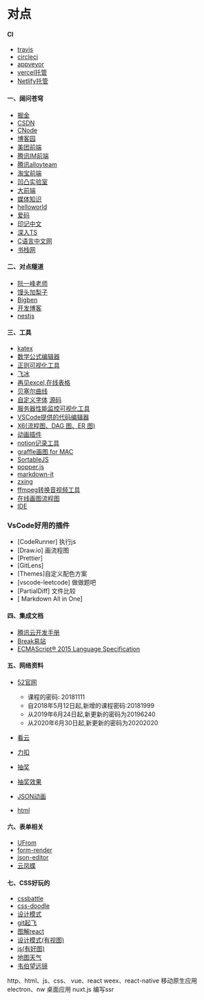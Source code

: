 # 对点

#### CI
+ [travis](https://travis-ci.org/)
+ [circleci](https://circleci.com/)
+ [appveyor](https://ci.appveyor.com/login)
+ [vercel托管](https://vercel.com/)
+ [Netlify托管](https://www.netlify.com/)

#### 一、阔问苍穹
+ [掘金](https://juejin.im/)
+ [CSDN](https://www.csdn.net/)
+ [CNode](https://cnodejs.org/)
+ [博客园](https://www.cnblogs.com/)
+ [美团前端](https://tech.meituan.com/tags/%E5%89%8D%E7%AB%AF.html)
+ [腾讯IM前端](https://imweb.io/)
+ [腾讯alloyteam](http://www.alloyteam.com/page/0/)
+ [淘宝前端](https://fed.taobao.org/)
+ [凹凸实验室](https://aotu.io/)
+ [大前端](http://www.daqianduan.com/front/javascript)
+ [媒体知识](https://www.yuque.com/webmedia/handbook/video-bit-rate)
+ [helloworld](https://www.helloworld.net/)
+ [爱码](http://www.likecs.com/)
+ [印记中文](https://docschina.org/)
+ [深入TS](https://jkchao.github.io/typescript-book-chinese/#how-to-contribute)
+ [C语言中文网](http://c.biancheng.net/)
+ [书栈网](https://www.bookstack.cn/)

#### 二、对点隧道
+ [阮一峰老师](http://www.ruanyifeng.com/home.html)
+ [馒头加梨子](https://www.cnblogs.com/yangzhou33/)
+ [Bigben](https://www.cnblogs.com/bigben0123/)
+ [开发博客](http://caibaojian.com/)
+ [nestjs](https://www.itying.com/nestjs/)

#### 三、工具
+ [katex](https://katex.org/)
+ [数学公式编辑器](http://www.wiris.com/editor/demo/en/developers#mathml-latex)
+ [正则可视化工具](https://jex.im/regulex/#!flags=&re=%5E(a%7Cb)*%3F%24)
+ [飞冰](https://ice.work/)
+ [再见excel,在线表格](https://mengshukeji.gitee.io/luckysheetdocs/zh/)
+ [贝塞尔曲线](https://cubic-bezier.com/#.17,.67,.83,.67)
+ [自定义字体](https://fontello.com/) [源码](https://github.com/fontello/fontello)
+ [服务器性能监控可视化工具](https://grafana.com/grafana/download)
+ [VSCode提供的代码编辑器](https://microsoft.github.io/monaco-editor/)
+ [X6(流程图、DAG 图、ER 图)](https://github.com/antvis/X6)
+ [动画插件](https://www.tweenmax.com.cn/)
+ [notion记录工具](https://www.notion.so/)
+ [graffle画图 for MAC](https://www.omnigroup.com/download/)
+ [SortableJS](http://www.sortablejs.com/)
+ [popper.js](https://popper.js.org/)
+ [markdown-it](https://markdown-it.docschina.org/)
+ [zxing](https://zxing-js.github.io/library/)
+ [ffmpeg转换音视频工具](https://www.ffmpeg.org/)
+ [在线画图流程图](https://app.diagrams.net/)
+ [IDE](https://stackblitz.com/)

### VsCode好用的插件
+ [CodeRunner] 执行js
+ [Draw.io] 画流程图
+ [Prettier]
+ [GitLens]
+ [Themes]自定义配色方案
+ [vscode-leetcode] 做做题吧
+ [PartialDiff] 文件比较
+ [ Markdown All in One]


#### 四、集成文档
+ [腾讯云开发手册](https://cloud.tencent.com/developer/devdocs)
+ [Break易站](https://www.breakyizhan.com/)
+ [ECMAScript® 2015 Language Specification](https://www.ecma-international.org/ecma-262/6.0/#sec-properties-of-the-date-prototype-object)

#### 五、网络资料

+ [52官网](http://www.52download.cn/wpcourse/)
    - 课程的密码: 20181111
    - 自2018年5月12日起,新增的课程密码:20181999
    - 从2019年6月24日起,新更新的密码为20196240
    - 从2020年6月30日起,新更新的密码为20202020

+ [看云](https://www.kancloud.cn/search?q=javascript)
+ [力扣](https://leetcode-cn.com/)
+ [抽奖](https://github.com/luckdraw)
+ [抽奖效果](https://100px.net/demo/wheel/ymc.html)
+ [JSON动画](http://airbnb.io/lottie/#/web)
+ [html](https://whatwg-cn.github.io/html/)

#### 六、表单相关

+ [UFrom](https://uformjs.org/#/MpI2Ij/dNFzFyTb)
+ [form-render](https://github.com/alibaba/form-render)
+ [json-editor](https://github.com/jdorn/json-editor)
+ [云凤蝶](https://www.yunfengdie.com/doc/dev-guide/package-schema)

#### 七、CSS好玩的

+ [cssbattle](https://cssbattle.dev/)
+ [css-doodle](https://css-doodle.com/)
+ [设计模式](https://www.patterns.dev/posts/)  
+ [git起飞](https://github.com/k88hudson/git-flight-rules/blob/master/README_zh-CN.md)
+ [图解react](https://7kms.github.io/react-illustration-series/) 
+ [设计模式(有视图)](https://www.patterns.dev/posts/)
+ [js(有好图)](https://github.com/mechaniac/Map-of-Javascript)
+ [地图天气](https://earth.nullschool.net/zh-cn/#current/wind/surface/level/orthographic=-243.82,21.35,173)
+ [韦伯望远镜](https://webbtelescope.org/resource-gallery/images?continueFlag=3a73de48bbeb06166797ffdd65ef6ed4)

http、html、js、css、
vue、react
weex、react-native 移动原生应用
electron、nw 桌面应用
nuxt.js 编写ssr

